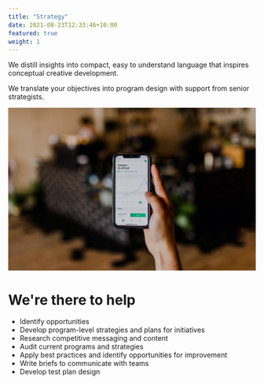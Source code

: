 ```yaml
---
title: "Strategy"
date: 2021-08-23T12:33:46+10:00
featured: true
weight: 1
---
```


We distill insights into compact, easy to understand language that inspires conceptual creative development.

We translate your objectives into program design with support from senior strategists.

![Strategy Services](/images/austin-distel-nGc5RT2HmF0-unsplash.jpg)

# We're there to help 

* Identify opportunities
* Develop program-level strategies and plans for initiatives
* Research competitive messaging and content
* Audit current programs and strategies
* Apply best practices and identify opportunities for improvement
* Write briefs to communicate with teams
* Develop test plan design
